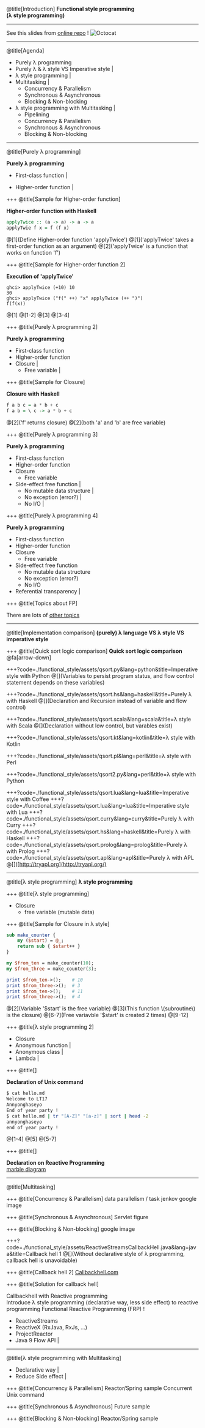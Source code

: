 @title[Introduction]
__Functional style programming__<br />
__(λ style programming)__

---
See this slides from [online repo](https://gitpitch.com/wonha/lighting-talk-17/master?p=functional_style/) !
![Octocat](https://d1z75bzl1vljy2.cloudfront.net/kitchen-sink/octocat-daftpunkocat.gif)

---
@title[Agenda]

- Purely λ programming
- Purely λ & λ style VS Imperative style |
- λ style programming |
- Multitasking |
    - Concurrency & Parallelism
    - Synchronous & Asynchronous
    - Blocking & Non-blocking
- λ style programming with Multitasking |
    - Pipelining
    - Concurrency & Parallelism
    - Synchronous & Asynchronous
    - Blocking & Non-blocking

---
@title[Purely λ programming]

__Purely λ programming__

- First-class function |
<!-- the language treats function as value(variable) -->
<!-- not all the languages that support first class function is purely functional programming language e.g. JavaScript, Lisp-->
- Higher-order function |
<!-- function that work on other functions (Either takes function as an argument or return function -->

+++
@title[Sample for Higher-order function]

__Higher-order function with Haskell__
```haskell
applyTwice :: (a -> a) -> a -> a
applyTwie f x = f (f x)
```
@[1](Define Higher-order function 'applyTwice')
@[1]('applyTwice' takes a first-order function as an argument)
@[2]('applyTwice' is a function that works on function 'f')

+++
@title[Sample for Higher-order function 2]

<!--Didn't validate yet -->
__Execution of 'applyTwice'__
```
ghci> applyTwice (+10) 10
30
ghci> applyTwice ("f(" ++) "x" applyTwice (++ ")")
f(f(x))
```
@[1]
@[1-2]
@[3]
@[3-4]

+++
@title[Purely λ programming 2]

__Purely λ programming__

- First-class function
- Higher-order function
- Closure |
    - Free variable |
<!-- lexical scoped variable, global variable -->
<!-- research modifying policy of free variable in Perl, Python, Go, Java(Lambda) -->
<!-- In Haskell, free variable is actually a constant, there is no 'variable' in Haskell -->
<!-- In Perl, all the closures has copy of free variable's value within itself -->
<!-- In Java, all the closures(lambdas) shares one free variable, so modifying that free variable is restricted. Only effective final variable can be used
<!-- In Python, -->
<!-- In Go, -->

+++
@title[Sample for Closure]

<!-- see the java sample for this from Java8 in action of ch11~14, that making function that takes 3 arg into function that takes 2 arg and return a function  -->
__Closure with Haskell__
```haskell
f a b c = a * b + c
f a b = \ c -> a * b + c
```
@[2]('f' returns closure)
@[2](both 'a' and 'b' are free variable)

+++
@title[Purely λ programming 3]

__Purely λ programming__

- First-class function
- Higher-order function
- Closure
    - Free variable
- Side-effect free function |
    - No mutable data structure |
    - No exception (error?) |
    - No I/O |
<!-- A function having side effect can be unpredictable depending on the state of the system-->
<!-- we can expect that side-effect free function returns the same value anytime, with any kind of situation -->
<!-- Java allows side effect in lambda, since we can add/remove values of free variable(Collection) -->

+++
@title[Purely λ programming 4]

__Purely λ programming__

- First-class function
- Higher-order function
- Closure
    - Free variable
- Side-effect free function
    - No mutable data structure
    - No exception (error?)
    - No I/O
- Referential transparency |
<!-- Research definition of REferential transparency -->
<!-- Java method that returns List (List<Customer> findAll(String id))-->
<!-- Tail call-->

+++
@title[Topics about FP]

There are lots of [other topics](https://en.wikipedia.org/wiki/List_of_functional_programming_topics)

---
@title[Implementation comparison]
__(purely) λ language VS λ style VS imperative style__

+++
@title[Quick sort logic comparison]
__Quick sort logic comparison__<br/>
@fa[arrow-down]

+++?code=./functional_style/assets/qsort.py&lang=python&title=Imperative style with Python
@[](Variables to persist program status, and flow control statement depends on these variables)

+++?code=./functional_style/assets/qsort.hs&lang=haskell&title=Purely λ with Haskell
@[](Declaration and Recursion instead of variable and flow control)

+++?code=./functional_style/assets/qsort.scala&lang=scala&title=λ style with Scala
@[](Declaration without low control, but varables exist)

+++?code=./functional_style/assets/qsort.kt&lang=kotlin&title=λ style with Kotlin

+++?code=./functional_style/assets/qsort.pl&lang=perl&title=λ style with Perl

+++?code=./functional_style/assets/qsort2.py&lang=perl&title=λ style with Python

+++?code=./functional_style/assets/qsort.lua&lang=lua&title=Imperative style with Coffee
+++?code=./functional_style/assets/qsort.lua&lang=lua&title=Imperative style with Lua
+++?code=./functional_style/assets/qsort.curry&lang=curry&title=Purely λ with Curry
+++?code=./functional_style/assets/qsort.hs&lang=haskell&title=Purely λ with Haskell
+++?code=./functional_style/assets/qsort.prolog&lang=prolog&title=Purely λ with Prolog
+++?code=./functional_style/assets/qsort.apl&lang=apl&title=Purely λ with APL
@[]([http://tryapl.org](http://tryapl.org/)

---
@title[λ style programming]
__λ style programming__

+++
@title[λ style programming]

- Closure
    - free variable (mutable data)

+++
@title[Sample for Closure in λ style]

```perl
sub make_counter {
    my ($start) = @_;
    return sub { $start++ }
}

my $from_ten = make_counter(10);
my $from_three = make_counter(3);

print $from_ten->();    # 10
print $from_three->();  # 3
print $from_ten->();    # 11
print $from_three->();  # 4
```
@[2](Variable '$start' is the free variable)
@[3](This function \(subroutine\) is the closure)
@[6-7](Free variavble '$start' is created 2 times)
@[9-12]

+++
@title[λ style programming 2]

- Closure
- Anonymous function |
- Anonymous class |
- Lambda |

+++
@title[]

__Declaration of Unix command__
```bash
$ cat hello.md
Welcome to LT17
Annyonghaseyo
End of year party !
$ cat hello.md | tr "[A-Z]" "[a-z]" | sort | head -2
annyonghaseyo
end of year party !
```
@[1-4]
@[5]
@[5-7]

+++
@title[]

__Declaration on Reactive Programming__<br/>
[marble diagram](http://reactivex.io/RxJava/2.x/javadoc/)


---
@title[Multitasking]

+++
@title[Concurrency & Parallelism]
data parallelism / task
jenkov
google image

+++
@title[Synchronous & Asynchronous]
Servlet figure

+++
@title[Blocking & Non-blocking]
google image

+++?code=./functional_style/assets/ReactiveStreamsCallbackHell.java&lang=java&title=Callback hell 1
@[](Without declarative style of λ programming, callback hell is unavoidable)

+++
@title[Callback hell 2]
[Callbackhell.com](callbackhell.com)

+++
@title[Solution for callback hell]

Callbackhell with Reactive programming<br/>
Introduce λ style programming (declarative way, less side effect) to reactive programming
Functional Reactive Programming (FRP) !
- ReactiveStreams
- ReactiveX (RxJava, RxJs, ...)
- ProjectReactor
- Java 9 Flow API |

---
@title[λ style programming with Multitasking]

- Declarative way |
- Reduce Side effect |

+++
@title[Concurrency & Parallelism]
Reactor/Spring sample
Concurrent Unix command

+++
@title[Synchronous & Asynchronous]
Future sample

+++
@title[Blocking & Non-blocking]
Reactor/Spring sample
